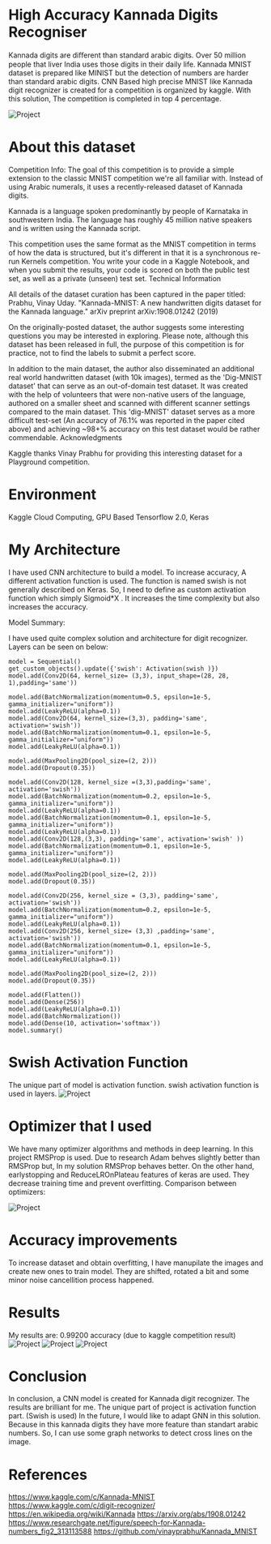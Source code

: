 # High Accuracy Kannada Digits Recogniser

Kannada digits are diﬀerent than standard arabic digits. Over 50 million people that liver India uses those digits in their daily life. Kannada MNIST dataset is prepared like MINIST but the detection of numbers are harder than standard arabic digits. CNN Based high precise MNIST like Kannada digit recognizer is created for a competition is organized by kaggle. With this solution, The competition is completed in top 4 percentage.

![Project](https://github.com/mcagriaksoy/HighPreciseKannadaDigitRecogniser/blob/master/kannada.png)

# About this dataset

Competition Info:
The goal of this competition is to provide a simple extension to the classic MNIST competition we're all familiar with. Instead of using Arabic numerals, it uses a recently-released dataset of Kannada digits.

Kannada is a language spoken predominantly by people of Karnataka in southwestern India. The language has roughly 45 million native speakers and is written using the Kannada script.

This competition uses the same format as the MNIST competition in terms of how the data is structured, but it's different in that it is a synchronous re-run Kernels competition. You write your code in a Kaggle Notebook, and when you submit the results, your code is scored on both the public test set, as well as a private (unseen) test set.
Technical Information

All details of the dataset curation has been captured in the paper titled: Prabhu, Vinay Uday. "Kannada-MNIST: A new handwritten digits dataset for the Kannada language." arXiv preprint arXiv:1908.01242 (2019)

On the originally-posted dataset, the author suggests some interesting questions you may be interested in exploring. Please note, although this dataset has been released in full, the purpose of this competition is for practice, not to find the labels to submit a perfect score.

In addition to the main dataset, the author also disseminated an additional real world handwritten dataset (with 10k images), termed as the 'Dig-MNIST dataset' that can serve as an out-of-domain test dataset. It was created with the help of volunteers that were non-native users of the language, authored on a smaller sheet and scanned with different scanner settings compared to the main dataset. This 'dig-MNIST' dataset serves as a more difficult test-set (An accuracy of 76.1% was reported in the paper cited above) and achieving ~98+% accuracy on this test dataset would be rather commendable.
Acknowledgments

Kaggle thanks Vinay Prabhu for providing this interesting dataset for a Playground competition.

# Environment

Kaggle Cloud Computing, GPU Based
Tensorflow 2.0, Keras

# My Architecture
I have used CNN architecture to build a model. To increase accuracy, A different activation function is used. The function is named swish is not generally described on Keras. So, I need to define as custom activation function which simply Sigmoid*X .
It increases the time complexity but also increases the accuracy.

Model Summary:

I have used quite complex solution and architecture for digit recognizer. Layers can be seen on below:
```
model = Sequential()
get_custom_objects().update({'swish': Activation(swish )})
model.add(Conv2D(64, kernel_size= (3,3), input_shape=(28, 28, 1),padding='same'))

model.add(BatchNormalization(momentum=0.5, epsilon=1e-5, gamma_initializer="uniform"))
model.add(LeakyReLU(alpha=0.1))
model.add(Conv2D(64, kernel_size=(3,3), padding='same', activation='swish'))
model.add(BatchNormalization(momentum=0.1, epsilon=1e-5, gamma_initializer="uniform"))
model.add(LeakyReLU(alpha=0.1))

model.add(MaxPooling2D(pool_size=(2, 2)))
model.add(Dropout(0.35))

model.add(Conv2D(128, kernel_size =(3,3),padding='same', activation='swish'))
model.add(BatchNormalization(momentum=0.2, epsilon=1e-5, gamma_initializer="uniform"))
model.add(LeakyReLU(alpha=0.1))
model.add(BatchNormalization(momentum=0.1, epsilon=1e-5, gamma_initializer="uniform"))
model.add(LeakyReLU(alpha=0.1))
model.add(Conv2D(128,(3,3), padding='same', activation='swish' ))
model.add(BatchNormalization(momentum=0.1, epsilon=1e-5, gamma_initializer="uniform"))
model.add(LeakyReLU(alpha=0.1))

model.add(MaxPooling2D(pool_size=(2, 2)))
model.add(Dropout(0.35))

model.add(Conv2D(256, kernel_size = (3,3), padding='same', activation='swish'))
model.add(BatchNormalization(momentum=0.2, epsilon=1e-5, gamma_initializer="uniform"))
model.add(LeakyReLU(alpha=0.1))
model.add(Conv2D(256, kernel_size= (3,3) ,padding='same', activation='swish'))
model.add(BatchNormalization(momentum=0.1, epsilon=1e-5, gamma_initializer="uniform"))
model.add(LeakyReLU(alpha=0.1))

model.add(MaxPooling2D(pool_size=(2, 2)))
model.add(Dropout(0.35))

model.add(Flatten())
model.add(Dense(256))
model.add(LeakyReLU(alpha=0.1))
model.add(BatchNormalization())
model.add(Dense(10, activation='softmax'))
model.summary()
```

# Swish Activation Function

The unique part of model is activation function. swish activation function is used in layers.
![Project](https://github.com/mcagriaksoy/HighPreciseKannadaDigitRecogniser/blob/master/swish.png)
# Optimizer that I used
We have many optimizer algorithms and methods in deep learning. In this project RMSProp is used. Due to research Adam behves slightly better than RMSProp but, In my solution RMSProp behaves better. On the other hand, earlystopping and ReduceLROnPlateau features of keras are used. They decrease training time and prevent overfitting.
Comparison between optimizers:

![Project](https://github.com/mcagriaksoy/HighPreciseKannadaDigitRecogniser/blob/master/gif.gif)

# Accuracy improvements

To increase dataset and obtain overfitting, I have manupilate the images and create new ones to train model. They are shifted, rotated a bit and some minor noise cancellition process happened.

# Results 
My results are: 0.99200 accuracy (due to kaggle competition result)
![Project](https://github.com/mcagriaksoy/HighPreciseKannadaDigitRecogniser/blob/master/accuracy.PNG)
![Project](https://github.com/mcagriaksoy/HighPreciseKannadaDigitRecogniser/blob/master/confusion%20matrix.PNG)
![Project](https://github.com/mcagriaksoy/HighPreciseKannadaDigitRecogniser/blob/master/tps.PNG)

# Conclusion

In conclusion, a CNN model is created for Kannada digit recognizer. The results are brilliant for me. 
The unique part of project is activation function part. (Swish is used) 
In the future, I would like to adapt GNN in this solution. Because in this kannada digits they have more feature than standart arabic numbers. So, I can use some graph networks to detect cross lines on the image.


# References
https://www.kaggle.com/c/Kannada-MNIST
https://www.kaggle.com/c/digit-recognizer/
https://en.wikipedia.org/wiki/Kannada
https://arxiv.org/abs/1908.01242
https://www.researchgate.net/figure/speech-for-Kannada-numbers_fig2_313113588
https://github.com/vinayprabhu/Kannada_MNIST

